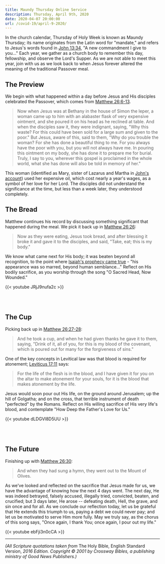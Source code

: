 ```yaml
---
title: Maundy Thursday Online Service
description: Thursday, April 9th, 2020
date: 2020-04-07 20:00:00
url: /covid-19/april-9-2020/
---
```


In the church calendar, Thursday of Holy Week is known as Maundy Thursday; its name originates from the Latin word for "mandate," and refers to Jesus's words found in [John 13:34][jn13.34], "A new commandment I give to you..." Each year, we gather as a church body to remember this day, fellowship, and observe the Lord's Supper. As we are not able to meet this year, join with us as we look back to when Jesus forever altered the meaning of the traditional Passover meal.

## The Preview

We begin with what happened within a day before Jesus and His disciples celebrated the Passover, which comes from [Matthew 26:6-13][mt26.6].

>  Now when Jesus was at Bethany in the house of Simon the leper, a woman came up to him with an alabaster flask of very expensive ointment, and she poured it on his head as he reclined at table. And when the disciples saw it, they were indignant, saying, "Why this waste? For this could have been sold for a large sum and given to the poor." But Jesus, aware of this, said to them, "Why do you trouble the woman? For she has done a beautiful thing to me. For you always have the poor with you, but you will not always have me. In pouring this ointment on my body, she has done it to prepare me for burial. Truly, I say to you, wherever this gospel is proclaimed in the whole world, what she has done will also be told in memory of her."

This woman (identified as Mary, sister of Lazarus and Martha in [John's account][jn12.1]) used her expensive oil, which cost nearly a year's wages, as a symbol of her love for her Lord. The disciples did not understand the significance at the time, but less than a week later, they understood completely.

## The Bread

Matthew continues his record by discussing something significant that happened during the meal. We pick it back up in [Matthew 26:26][mt26.26]:

> Now as they were eating, Jesus took bread, and after blessing it broke it and gave it to the disciples, and said, "Take, eat; this is my body."

We know what came next for His body; it was beaten beyond all recognition, to the point where [Isaiah's prophecy came true][is52.14] - "his appearance was so marred, beyond human semblance..." Reflect on His bodily sacrifice, as you worship through the song "O Sacred Head, Now Wounded."

{{< youtube JRjJ9nufa2c >}}

<br><br>

## The Cup

Picking back up in [Matthew 26:27-28][mt26.27]:

> And he took a cup, and when he had given thanks he gave it to them, saying, "Drink of it, all of you, for this is my blood of the covenant, which is poured out for many for the forgiveness of sins."

One of the key concepts in Levitical law was that blood is required for atonement; [Leviticus 17:11][le17.11] says:

> For the life of the flesh is in the blood, and I have given it for you on the altar to make atonement for your souls, for it is the blood that makes atonement by the life.

Jesus would soon pour out His life, on the ground around Jerusalem; up the hill of Golgatha; and on the cross, that terrible instrument of death "perfected" by the Romans. Reflect on His willing sacrifice of His very life's blood, and contemplate "How Deep the Father's Love for Us."

{{< youtube dLDGVl8D5UU >}}

<br><br>

## The Future

Finishing up with [Matthew 26:30][mt26.30]:

> And when they had sung a hymn, they went out to the Mount of Olives.

As we've looked and reflected on the sacrifice that Jesus made for us, we have the advantage of knowing how the next 4 days went. The next day, He was indeed betrayed, falsely accused, illegally tried, convicted, beaten, and crucified; but 3 days later, He arose -- defeating death, Hell, the grave, and sin once and for all. As we conclude our reflection today, let us be grateful that He extends this triumph to us, paying a debt we could never pay; and let us be motivated to serve Him more fully. May we truly say, as the chorus of this song says, "Once again, I thank You; once again, I pour out my life."

{{< youtube ebFji3n0cCA >}}

---
_(All Scripture quotations taken from_ The Holy Bible, English Standard Version, _2016 Edition. Copyright &copy; 2001 by Crossway Bibles, a publishing ministry of Good News Publishers.)_

[jn13.34]: https://www.biblegateway.com/passage/?search=John+13%3A34&version=ESV
[mt26.6]: https://www.biblegateway.com/passage/?search=Matthew+26%3A6-13&version=ESV
[jn12.1]: https://www.biblegateway.com/passage/?search=John+12%3A1-8&version=ESV
[mt26.26]: https://www.biblegateway.com/passage/?search=Matthew+26%3A26&version=ESV
[is52.14]: https://www.biblegateway.com/passage/?search=Isaiah+52%3A14&version=ESV
[mt26.27]: https://www.biblegateway.com/passage/?search=Matthew+26%3A27-28&version=ESV
[le17.11]: https://www.biblegateway.com/passage/?search=Leviticus+17%3A11&version=ESV
[mt26.30]: https://www.biblegateway.com/passage/?search=Matthew+26%3A30&version=ESV
